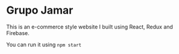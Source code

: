 # Grupo Jamar

This is an e-commerce style website I built using React, Redux and Firebase.

You can run it using `npm start`
